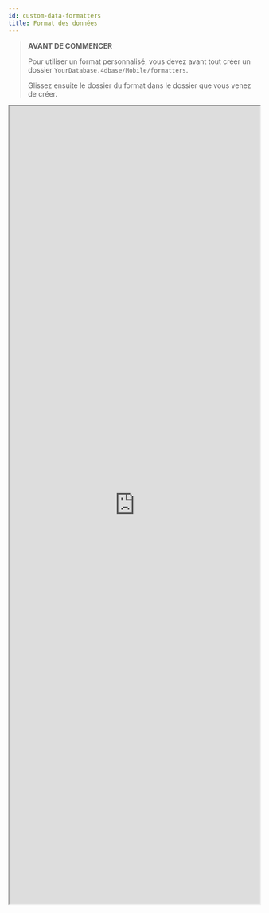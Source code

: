 ```yaml
---
id: custom-data-formatters
title: Format des données
---
```


> **AVANT DE COMMENCER**
> 
> Pour utiliser un format personnalisé, vous devez avant tout créer un dossier `YourDatabase.4dbase/Mobile/formatters`.
> 
> Glissez ensuite le dossier du format dans le dossier que vous venez de créer.

<div markdown="1">

<iframe src="https://4d-for-ios.github.io/gallery/#/type/formatter/picker/0" scrolling="no" height="1600" width="100%" x-bt="1"></iframe>
</div>